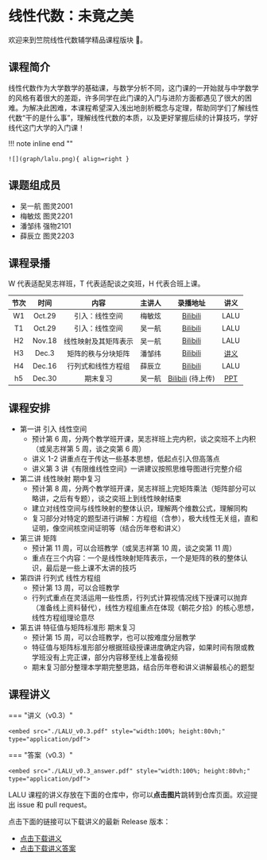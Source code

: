 # 线性代数：未竟之美

欢迎来到竺院线性代数辅学精品课程版块 🤗。

## 课程简介

线性代数作为大学数学的基础课，与数学分析不同，这门课的一开始就与中学数学的风格有着很大的差距，许多同学在此门课的入门与进阶方面都遇见了很大的困难。为解决此困难，本课程希望深入浅出地剖析概念与定理，帮助同学们了解线性代数“干的是什么事”，理解线性代数的本质，以及更好掌握后续的计算技巧，学好线代这门大学的入门课！

!!! note inline end ""

    ![](graph/lalu.png){ align=right }

## 课题组成员

-   吴一航 图灵2001
-   梅敏炫 图灵2201
-   潘邹纬 强物2101
-   薛辰立 图灵2203

## 课程录播

W 代表适配吴志祥班，T 代表适配谈之奕班，H 代表合班上课。

| 节次 | 时间 | 内容 | 主讲人 | 录播地址 | 讲义 |
| :--: | :--: | :--: | :----: | :------: | :--: |
| W1 | Oct.29 | 引入：线性空间 | 梅敏炫 | [Bilibili](https://www.bilibili.com/video/BV1qz4y1A7h7/) | LALU |
| T1 | Oct.29 | 引入：线性空间 | 吴一航 | [Bilibili](https://www.bilibili.com/video/BV1iG411X7Bv) | LALU |
| H2 | Nov.18 | 线性映射及其矩阵表示 | 吴一航 | [Bilibili](https://www.bilibili.com/video/BV1ZC4y1j7kL/) | LALU  |
| H3 | Dec.3 | 矩阵的秩与分块矩阵 | 潘邹纬 | [Bilibili](https://www.bilibili.com/video/BV1YC4y197u1/) | [讲义](./lecH3.pdf) |
| H4 | Dec.16 | 行列式和线性方程组 | 薛辰立 | [Bilibili](https://www.bilibili.com/video/BV1me411B7AX) | LALU |
| h5 | Dec.30 | 期末复习 | 吴一航 | [Bilibili](1) (待上传) | [PPT](./LALU_23fa_review.pdf) |

## 课程安排

-   第一讲 引入 线性空间
    -   预计第 6 周，分两个教学班开课，吴志祥班上完内积，谈之奕班不上内积（或吴志祥第 5 周，谈之奕第 6 周）
    -   讲义 1-2 讲重点在于传达一些基本思想，低起点引入但高落点
    -   讲义第 3 讲《有限维线性空间》一讲建议按照思维导图进行完整介绍
-   第二讲 线性映射 期中复习
    -   预计第 8 周，分两个教学班开课，吴志祥班上完矩阵乘法（矩阵部分可以略讲，之后有专题），谈之奕班上到线性映射结束
    -   建立对线性空间与线性映射的整体认识，理解两个维数公式，理解同构
    -   复习部分对特定的题型进行讲解：方程组（含参），极大线性无关组，直和证明，像空间核空间证明等（结合历年卷和讲义）
-   第三讲 矩阵
    -   预计第 11 周，可以合班教学（或吴志祥第 10 周，谈之奕第 11 周）
    -   重点在三个内容：一个是线性映射矩阵表示，一个是矩阵的秩的整体认识，最后是一些上课不太讲的技巧
-   第四讲 行列式 线性方程组
    -   预计第 13 周，可以合班教学
    -   行列式重点在灵活运用一些性质，行列式计算视情况线下授课可以抛弃（准备线上资料替代），线性方程组重点在体现《朝花夕拾》的核心思想，线性方程组理论意尽
-   第五讲 特征值与矩阵标准形 期末复习
    -   预计第 15 周，可以合班教学，也可以按难度分层教学
    -   特征值与矩阵标准形部分根据班级授课进度确定内容，如果时间有限或教学班没有上完正课，部分内容移至线上准备视频
    -   期末复习部分整理本学期完整思路，结合历年卷和讲义讲解最核心的题型

## 课程讲义

<!-- prettier-ignore-start -->
=== "讲义（v0.3）"

    <embed src="./LALU_v0.3.pdf" style="width:100%; height:80vh;" type="application/pdf">     

=== "答案（v0.3）"
    
    <embed src="./LALU_v0.3_answer.pdf" style="width:100%; height:80vh;" type="application/pdf"> 

<!-- prettier-ignore-end -->

LALU 课程的讲义存放在下面的仓库中，你可以**点击图片**跳转到仓库页面。欢迎提出 issue 和 pull request。

<div class="github-card" data-github="yhwu-is/Linear-Algebra-Left-Undone" data-width="400" data-height="" data-theme="default"></div>
<script src="//cdn.jsdelivr.net/github-cards/latest/widget.js"></script>

<!--[![yhwu-is/Linear-Algebra-Left-Undone - GitHub](https://gh-card.dev/repos/yhwu-is/Linear-Algebra-Left-Undone.svg?fullname=)](https://github.com/yhwu-is/Linear-Algebra-Left-Undone)-->

<!--[![](graph/pixel.jpg#only-light)![](graph/code.jpg#only-dark)](https://github.com/yhwu-is/Linear-Algebra-Left-Undone/)-->

点击下面的链接可以下载讲义的最新 Release 版本：

- [点击下载讲义](https://github.com/yhwu-is/Linear-Algebra-Left-Undone/releases/latest/download/LALU.pdf)
- [点击下载讲义答案](https://github.com/yhwu-is/Linear-Algebra-Left-Undone/releases/latest/download/LALU-answer.pdf)

